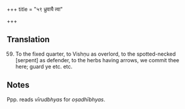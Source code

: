 +++
title = "५९ ध्रुवायै त्वा"

+++
## Translation
59. To the fixed quarter, to Vishṇu as overlord, to the spotted-necked  
\[serpent\] as defender, to the herbs having arrows, we commit thee  
here; guard ye etc. etc.

## Notes
Ppp. reads *vīrudbhyas* for *oṣadhībhyas*.

